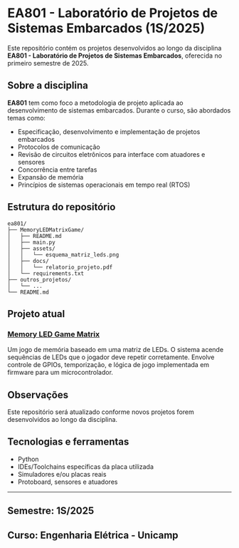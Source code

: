 # EA801 - Laboratório de Projetos de Sistemas Embarcados (1S/2025)

Este repositório contém os projetos desenvolvidos ao longo da disciplina **EA801 - Laboratório de Projetos de Sistemas Embarcados**, oferecida no primeiro semestre de 2025.

## Sobre a disciplina

**EA801** tem como foco a metodologia de projeto aplicada ao desenvolvimento de sistemas embarcados. Durante o curso, são abordados temas como:

- Especificação, desenvolvimento e implementação de projetos embarcados
- Protocolos de comunicação
- Revisão de circuitos eletrônicos para interface com atuadores e sensores
- Concorrência entre tarefas
- Expansão de memória
- Princípios de sistemas operacionais em tempo real (RTOS)

## Estrutura do repositório

```
ea801/
├── MemoryLEDMatrixGame/
│   ├── README.md
│   ├── main.py
│   ├── assets/
│   │   └── esquema_matriz_leds.png
│   ├── docs/
│   │   └── relatorio_projeto.pdf
│   └── requirements.txt
├── outros_projetos/
│   └── ...
└── README.md
```

## Projeto atual

### [Memory LED Game Matrix](./MemoryLEDMatrixGame)

Um jogo de memória baseado em uma matriz de LEDs. O sistema acende sequências de LEDs que o jogador deve repetir corretamente. Envolve controle de GPIOs, temporização, e lógica de jogo implementada em firmware para um microcontrolador.

##  Observações

Este repositório será atualizado conforme novos projetos forem desenvolvidos ao longo da disciplina.


## Tecnologias e ferramentas

- Python
- IDEs/Toolchains específicas da placa utilizada
- Simuladores e/ou placas reais
- Protoboard, sensores e atuadores

---

## Semestre: 1S/2025  
**Curso:** Engenharia Elétrica - Unicamp
---
